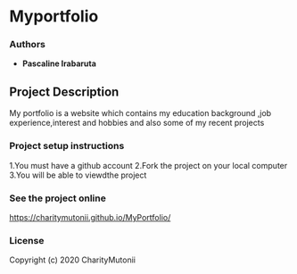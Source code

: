 # Myportfolio

### Authors
* **Pascaline Irabaruta** 

## Project Description
My portfolio is a website which contains my education background ,job experience,interest and hobbies and also some of my recent projects
 
 
### Project setup instructions
 1.You must have a github account
 2.Fork the project on your local computer 
 3.You will be able to viewdthe project
### See the  project online
https://charitymutonii.github.io/MyPortfolio/

### License
Copyright (c) 2020 CharityMutonii

